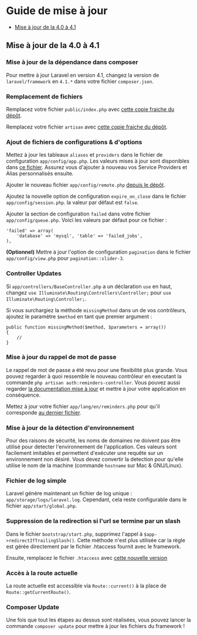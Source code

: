 # Guide de mise à jour

- [Mise à jour de la 4.0 à 4.1](#upgrade-4.1)

<a name="upgrade-4.1"></a>
## Mise à jour de la 4.0 à 4.1

### Mise à jour de la dépendance dans composer

Pour mettre à jour Laravel en version 4.1, changez la version de `laravel/framework` en `4.1.*` dans votre fichier `composer.json`.

### Remplacement de fichiers

Remplacez votre fichier `public/index.php` avec [cette copie fraiche du dépôt](https://github.com/laravel/laravel/blob/master/public/index.php).

Remplacez votre fichier `artisan` avec [cette copie fraiche du dépôt](https://github.com/laravel/laravel/blob/master/artisan).

### Ajout de fichiers de configurations & d'options

Mettez à jour les tableaux `aliases` et `providers` dans le fichier de configuration `app/config/app.php`. Les valeurs mises à jour sont disponibles dans [ce fichier](https://github.com/laravel/laravel/blob/master/app/config/app.php). Assurez vous d'ajouter à nouveau vos Service Providers et Alias personnalisés ensuite.

Ajouter le nouveau fichier `app/config/remote.php` [depuis le dépôt](https://github.com/laravel/laravel/blob/master/app/config/remote.php).

Ajoutez la nouvelle option de configuration `expire_on_close` dans le fichier `app/config/session.php`. la valeur par défaut est `false`.

Ajouter la section de configuration `failed` dans votre fichier `app/config/queue.php`. Voici les valeurs par défaut pour ce fichier :

	'failed' => array(
		'database' => 'mysql', 'table' => 'failed_jobs',
	),

**(Optionnel)** Mettre à jour l'option de configuration `pagination` dans le fichier `app/config/view.php` pour `pagination::slider-3`.

### Controller Updates

Si `app/controllers/BaseController.php` a un déclaration `use` en haut, changez `use Illuminate\Routing\Controllers\Controller;` pour `use Illuminate\Routing\Controller;`.

Si vous surchargiez la méthode `missingMethod` dans un de vos contrôleurs, ajoutez le paramètre `$method` en tant que premier argument :

	public function missingMethod($method, $parameters = array())
	{
		//
	}

### Mise à jour du rappel de mot de passe

Le rappel de mot de passe a été revu pour une flexibilité plus grande. Vous pouvez regarder à quoi ressemble le nouveau contrôleur en executant la commande `php artisan auth:reminders-controller`. Vous pouvez aussi regarder [la documentation mise à jour](/dev/security#password-reminders-and-reset) et mettre à jour votre application en conséquence.

Mettez à jour votre fichier `app/lang/en/reminders.php` pour qu'il corresponde [au dernier fichier](https://github.com/laravel/laravel/blob/master/app/lang/en/reminders.php).

### Mise à jour de la détection d'environnement

Pour des raisons de sécurité, les noms de domaines ne doivent pas être utilisé pour detecter l'environnement de l'application. Ces valeurs sont facilement imitables et permettent d'exécuter une requête sur un environnement non désiré. Vous devez convertir la detection pour qu'elle utilise le nom de la machine (commande `hostname` sur Mac & GNU/Linux).

### Fichier de log simple

Laravel génère maintenant un fichier de log unique : `app/storage/logs/laravel.log`. Cependant, cela reste configurable dans le fichier `app/start/global.php`.

### Suppression de la redirection si l'url se termine par un slash

Dans le fichier `bootstrap/start.php`, supprimez l'appel à `$app->redirectIfTrailingSlash()`. Cette méthode n'est plus utilisée car la règle est gérée directement par le fichier .htaccess fournit avec le framework.

Ensuite, remplacez le fichier `.htaccess` avec [cette nouvelle version](https://github.com/laravel/laravel/blob/master/public/.htaccess)

### Accès à la route actuelle

La route actuelle est accessible via `Route::current()` à la place de `Route::getCurrentRoute()`.

### Composer Update

Une fois que tout les étapes au dessus sont réalisées, vous pouvez lancer la commande `composer update`  pour mettre à jour les fichiers du framework !